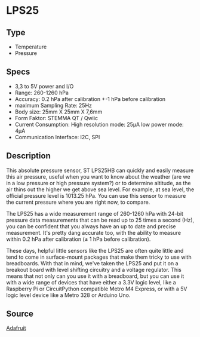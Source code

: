# LPS25

## Type

- Temperature
- Pressure

## Specs

- 3,3 to 5V power and I/O
- Range: 260-1260 hPa
- Accuracy: 0.2 hPa after calibration
            +-1 hPa before calibration
- maximum Sampling Rate: 25Hz
- Body size: 25mm X 25mm X 7,6mm
- Form Faktor: STEMMA QT / Qwiic
- Current Consumption: High resolution mode: 25µA
                      low power mode: 4µA
- Communication Interface: I2C, SPI

## Description

This absolute pressure sensor, ST LPS25HB can quickly and easily measure this air pressure, useful when you want to know about the weather (are we in a low pressure or high pressure system?) or to determine altitude, as the air thins out the higher we get above sea level. For example, at sea level, the official pressure level is 1013.25 hPa. You can use this sensor to measure the current pressure where you are right now, to compare.

The LPS25 has a wide measurement range of 260-1260 hPa with 24-bit pressure data measurements that can be read up to 25 times a second (Hz), you can be confident that you always have an up to date and precise measurement. It's pretty dang accurate too, with the ability to measure within 0.2 hPa after calibration (± 1 hPa before calibration).

These days, helpful little sensors like the LPS25 are often quite little and tend to come in surface-mount packages that make them tricky to use with breadboards. With that in mind, we've taken the LPS25 and put it on a breakout board with level shifting circuitry and a voltage regulator. This means that not only can you use it with a breadboard, but you can use it with a wide range of devices that have either a 3.3V logic level, like a Raspberry Pi or CircuitPython compatible Metro M4 Express, or with a 5V logic level device like a Metro 328 or Arduino Uno.

## Source
[Adafruit](https://www.adafruit.com/product/4530)
